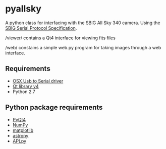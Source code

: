 pyallsky
========

A python class for interfacing with the SBIG All Sky 340 camera. Using the [SBIG Serial Protocol Specification](ftp://sbig.com/pub/devsw/SG4_AllSky-340_SerialSpec.pdf).

/viewer/ contains a Qt4 interface for viewing fits files

/web/ constains a simple web.py program for taking images through a web interface.

Requirements
------------
* [OSX Usb to Serial driver](http://plugable.com/drivers/prolific/)
* [Qt library v4](http://qt-project.org/downloads)
* Python 2.7

Python package requirements
-------------------
* [PyQt4](http://www.riverbankcomputing.com/software/pyqt/download)
* [NumPy](http://www.numpy.org/)
* [matplotlib](http://matplotlib.org/)
* [astropy](https://astropy.readthedocs.org/en/stable/)
* [APLpy](http://aplpy.github.io/)
